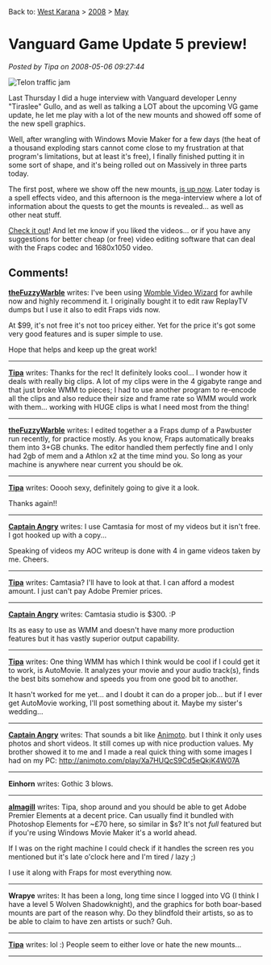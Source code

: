 Back to: [West Karana](/posts/westkarana.md) > [2008](/posts/2008/westkarana.md) > [May](./westkarana.md)
# Vanguard Game Update 5 preview!

*Posted by Tipa on 2008-05-06 09:27:44*

![Telon traffic jam](http://www.massively.com/media/2008/05/vgclient-2008-05-01-18-36-02-20.jpg)

Last Thursday I did a huge interview with Vanguard developer Lenny "Tiraslee" Gullo, and as well as talking a LOT about the upcoming VG game update, he let me play with a lot of the new mounts and showed off some of the new spell graphics.

Well, after wrangling with Windows Movie Maker for a few days (the heat of a thousand exploding stars cannot come close to my frustration at that program's limitations, but at least it's free), I finally finished putting it in some sort of shape, and it's being rolled out on Massively in three parts today.

The first post, where we show off the new mounts, [is up now](http://www.massively.com/2008/05/06/exclusive-vanguard-game-update-5-preview/). Later today is a spell effects video, and this afternoon is the mega-interview where a lot of information about the quests to get the mounts is revealed... as well as other neat stuff.

[Check it out](http://www.massively.com/2008/05/06/exclusive-vanguard-game-update-5-preview/)! And let me know if you liked the videos... or if you have any suggestions for better cheap (or free) video editing software that can deal with the Fraps codec and 1680x1050 video.

## Comments!

**[theFuzzyWarble](http://shadowcompany.guildportal.com/Blog.aspx?Blog=140246)** writes: I've been using [Womble Video Wizard](http://www.womble.com/index.html) for awhile now and highly recommend it. I originally bought it to edit raw ReplayTV dumps but I use it also to edit Fraps vids now.

At $99, it's not free it's not too pricey either.
Yet for the price it's got some very good features and is super simple to use.

Hope that helps and keep up the great work!

---

**[Tipa](https://chasingdings.com)** writes: Thanks for the rec! It definitely looks cool... I wonder how it deals with really big clips. A lot of my clips were in the 4 gigabyte range and that just broke WMM to pieces; I had to use another program to re-encode all the clips and also reduce their size and frame rate so WMM would work with them... working with HUGE clips is what I need most from the thing!

---

**[theFuzzyWarble](http://shadowcompany.guildportal.com/Blog.aspx?Blog=140246)** writes: I edited together a a Fraps dump of a Pawbuster run recently, for practice mostly.
As you know, Fraps automatically breaks them into 3+GB chunks.
The editor handled them perfectly fine and I only had 2gb of mem and a Athlon x2 at the time mind you.
So long as your machine is anywhere near current you should be ok.

---

**[Tipa](https://chasingdings.com)** writes: Ooooh sexy, definitely going to give it a look.

Thanks again!!

---

**[Captain Angry](http://www.captain-angry.com)** writes: I use Camtasia for most of my videos but it isn't free. I got hooked up with a copy...

Speaking of videos my AOC writeup is done with 4 in game videos taken by me. Cheers.

---

**[Tipa](https://chasingdings.com)** writes: Camtasia? I'll have to look at that. I can afford a modest amount. I just can't pay Adobe Premier prices.

---

**[Captain Angry](http://www.captain-angry.com)** writes: Camtasia studio is $300. :P

Its as easy to use as WMM and doesn't have many more production features but it has vastly superior output capability.

---

**[Tipa](https://chasingdings.com)** writes: One thing WMM has which I think would be cool if I could get it to work, is AutoMovie. It analyzes your movie and your audio track(s), finds the best bits somehow and speeds you from one good bit to another.

It hasn't worked for me yet... and I doubt it can do a proper job... but if I ever get AutoMovie working, I'll post something about it. Maybe my sister's wedding...

---

**[Captain Angry](http://www.captain-angry.com)** writes: That sounds a bit like [Animoto](http://animoto.com/?ref=bdyxiwnl). but I think it only uses photos and short videos. It still comes up with nice production values. My brother showed it to me and I made a real quick thing with some images I had on my PC: http://animoto.com/play/Xa7HUQcS9Cd5eQkjK4W07A

---

**Einhorn** writes: Gothic 3 blows.

---

**[almagill](http://lolnuns.com)** writes: Tipa, shop around and you should be able to get Adobe Premier Elements at a decent price. Can usually find it bundled with Photoshop Elements for ~£70 here, so similar in $s? It's not *full* featured but if you're using Windows Movie Maker it's a world ahead.

If I was on the right machine I could check if it handles the screen res you mentioned but it's late o'clock here and I'm tired / lazy ;)

I use it along with Fraps for most everything now.

---

**Wrapye** writes: It has been a long, long time since I logged into VG (I think I have a level 5 Wolven Shadowknight), and the graphics for both boar-based mounts are part of the reason why. Do they blindfold their artists, so as to be able to claim to have zen artists or such? Guh.

---

**[Tipa](https://chasingdings.com)** writes: lol :) People seem to either love or hate the new mounts...

---

